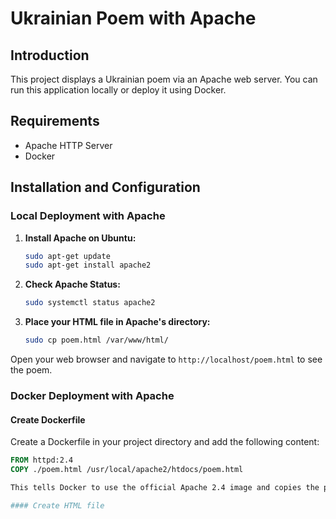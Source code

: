 # Ukrainian Poem with Apache

## Introduction

This project displays a Ukrainian poem via an Apache web server. You can run this application locally or deploy it using Docker.

## Requirements

- Apache HTTP Server
- Docker

## Installation and Configuration

### Local Deployment with Apache

1. **Install Apache on Ubuntu:**
    ```bash
    sudo apt-get update
    sudo apt-get install apache2
    ```
   
2. **Check Apache Status:**
    ```bash
    sudo systemctl status apache2
    ```

3. **Place your HTML file in Apache's directory:**
    ```bash
    sudo cp poem.html /var/www/html/
    ```

Open your web browser and navigate to `http://localhost/poem.html` to see the poem.

### Docker Deployment with Apache

#### Create Dockerfile

Create a Dockerfile in your project directory and add the following content:

```Dockerfile
FROM httpd:2.4
COPY ./poem.html /usr/local/apache2/htdocs/poem.html

This tells Docker to use the official Apache 2.4 image and copies the poem.html file into Apache's HTML directory inside the container.

#### Create HTML file
